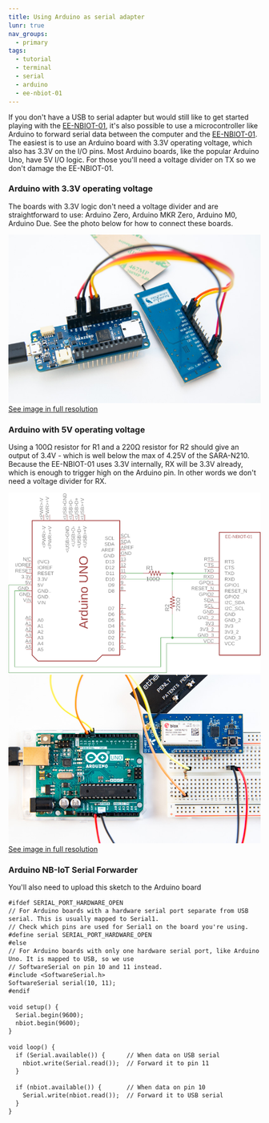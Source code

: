 ```yaml
---
title: Using Arduino as serial adapter
lunr: true
nav_groups:
  - primary
tags:
  - tutorial
  - terminal
  - serial
  - arduino
  - ee-nbiot-01
---
```


If you don't have a USB to serial adapter but would still like to get started playing with the [EE-NBIOT-01][1], it's also possible to use a microcontroller like Arduino to forward serial data between the computer and the [EE-NBIOT-01][1]. The easiest is to use an Arduino board with 3.3V operating voltage, which also has 3.3V on the I/O pins. Most Arduino boards, like the popular Arduino Uno, have 5V I/O logic. For those you'll need a voltage divider on TX so we don't damage the EE-NBIOT-01.

### Arduino with 3.3V operating voltage
The boards with 3.3V logic don't need a voltage divider and are straightforward to use: Arduino Zero, Arduino MKR Zero, Arduino M0, Arduino Due. See the photo below for how to connect these boards.

[![Arduino MKR Zero serial forwarder](img/mkrzero-small.jpg)<br/>
See image in full resolution](img/mkrzero.jpg)

### Arduino with 5V operating voltage
Using a 100Ω resistor for R1 and a 220Ω resistor for R2 should give an output of 3.4V - which is well below the max of 4.25V of the SARA-N210. Because the EE-NBIOT-01 uses 3.3V internally, RX will be 3.3V already, which is enough to trigger high on the Arduino pin. In other words we don't need a voltage divider for RX.

![Arduino serial forwarder schematics](img/arduino-serial-forwarder-sch.png)
[![Arduino serial forwarder breadboard](img/arduino-serial-forwarder-small.jpg)<br/>
See image in full resolution](img/arduino-serial-forwarder.jpg)

### Arduino NB-IoT Serial Forwarder
You'll also need to upload this sketch to the Arduino board

```c_cpp
#ifdef SERIAL_PORT_HARDWARE_OPEN
// For Arduino boards with a hardware serial port separate from USB serial. This is usually mapped to Serial1.
// Check which pins are used for Serial1 on the board you're using.
#define serial SERIAL_PORT_HARDWARE_OPEN
#else
// For Arduino boards with only one hardware serial port, like Arduino Uno. It is mapped to USB, so we use
// SoftwareSerial on pin 10 and 11 instead.
#include <SoftwareSerial.h>
SoftwareSerial serial(10, 11);
#endif

void setup() {
  Serial.begin(9600);
  nbiot.begin(9600);
}

void loop() {
  if (Serial.available()) {      // When data on USB serial
    nbiot.write(Serial.read());  // Forward it to pin 11
  }

  if (nbiot.available()) {       // When data on pin 10
    Serial.write(nbiot.read());  // Forward it to USB serial
  }
}
```

[1]: https://shop.exploratory.engineering/collections/frontpage/products/ee-nbiot-01-v1-1-breakout-module
